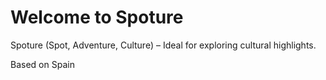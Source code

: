 # Welcome to Spoture

Spoture (Spot, Adventure, Culture) – Ideal for exploring cultural highlights.

Based on Spain
